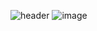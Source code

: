 ![header](https://user-images.githubusercontent.com/68146134/128610581-21bc4612-8d42-4408-b028-d5990483c877.gif)
![image](https://github.com/user-attachments/assets/55a80d85-dbdc-44ce-875b-5c783e8d3a42)


